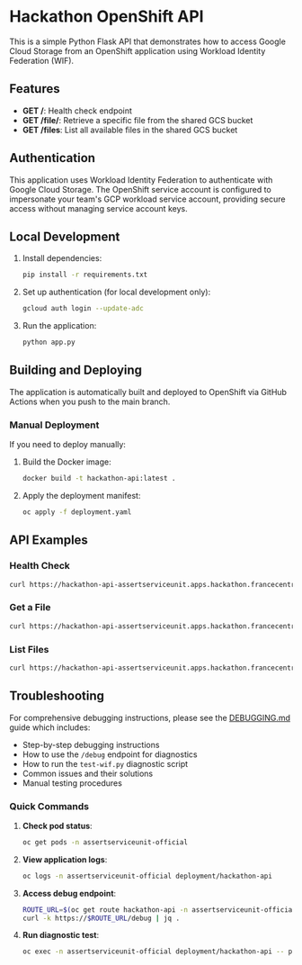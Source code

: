 # Hackathon OpenShift API

This is a simple Python Flask API that demonstrates how to access Google Cloud Storage from an OpenShift application using Workload Identity Federation (WIF).

## Features

- **GET /**: Health check endpoint
- **GET /file/<filename>**: Retrieve a specific file from the shared GCS bucket
- **GET /files**: List all available files in the shared GCS bucket

## Authentication

This application uses Workload Identity Federation to authenticate with Google Cloud Storage. The OpenShift service account is configured to impersonate your team's GCP workload service account, providing secure access without managing service account keys.

## Local Development

1. Install dependencies:
   ```bash
   pip install -r requirements.txt
   ```

2. Set up authentication (for local development only):
   ```bash
   gcloud auth login --update-adc
   ```

3. Run the application:
   ```bash
   python app.py
   ```

## Building and Deploying

The application is automatically built and deployed to OpenShift via GitHub Actions when you push to the main branch.

### Manual Deployment

If you need to deploy manually:

1. Build the Docker image:
   ```bash
   docker build -t hackathon-api:latest .
   ```

2. Apply the deployment manifest:
   ```bash
   oc apply -f deployment.yaml
   ```

## API Examples

### Health Check
```bash
curl https://hackathon-api-assertserviceunit.apps.hackathon.francecentral.aroapp.io/
```

### Get a File
```bash
curl https://hackathon-api-assertserviceunit.apps.hackathon.francecentral.aroapp.io/file/TestFile.txt
```

### List Files
```bash
curl https://hackathon-api-assertserviceunit.apps.hackathon.francecentral.aroapp.io/files
```

## Troubleshooting

For comprehensive debugging instructions, please see the [DEBUGGING.md](DEBUGGING.md) guide which includes:
- Step-by-step debugging instructions
- How to use the `/debug` endpoint for diagnostics
- How to run the `test-wif.py` diagnostic script
- Common issues and their solutions
- Manual testing procedures

### Quick Commands

1. **Check pod status**:
   ```bash
   oc get pods -n assertserviceunit-official
   ```

2. **View application logs**:
   ```bash
   oc logs -n assertserviceunit-official deployment/hackathon-api
   ```

3. **Access debug endpoint**:
   ```bash
   ROUTE_URL=$(oc get route hackathon-api -n assertserviceunit-official -o jsonpath='{.spec.host}')
   curl -k https://$ROUTE_URL/debug | jq .
   ```

4. **Run diagnostic test**:
   ```bash
   oc exec -n assertserviceunit-official deployment/hackathon-api -- python /app/test-wif.py
   ```